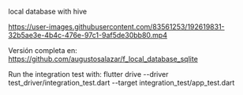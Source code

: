 local database with hive


https://user-images.githubusercontent.com/83561253/192619831-32b5ae3e-4b4c-476e-97c1-9af5de30bb80.mp4



Versión completa en:
https://github.com/augustosalazar/f_local_database_sqlite

Run the integration test with:
flutter drive --driver test_driver/integration_test.dart --target integration_test/app_test.dart
